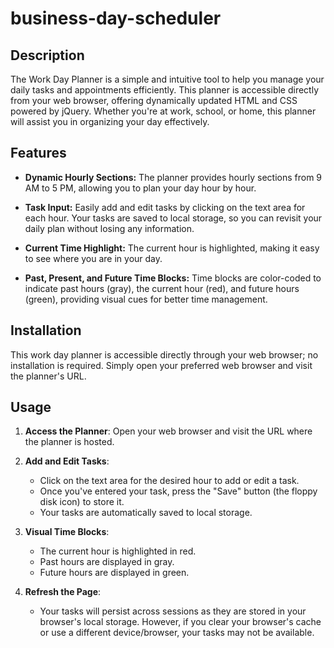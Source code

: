 # business-day-scheduler



## Description

The  Work Day Planner is a simple and intuitive tool to help you manage your daily tasks and appointments efficiently. This planner is accessible directly from your web browser, offering dynamically updated HTML and CSS powered by jQuery. Whether you're at work, school, or home, this planner will assist you in organizing your day effectively.

## Features

- **Dynamic Hourly Sections:** The planner provides hourly sections from 9 AM to 5 PM, allowing you to plan your day hour by hour.
  
- **Task Input:** Easily add and edit tasks by clicking on the text area for each hour. Your tasks are saved to local storage, so you can revisit your daily plan without losing any information.

- **Current Time Highlight:** The current hour is highlighted, making it easy to see where you are in your day.

- **Past, Present, and Future Time Blocks:** Time blocks are color-coded to indicate past hours (gray), the current hour (red), and future hours (green), providing visual cues for better time management.




## Installation

This work day planner is accessible directly through your web browser; no installation is required. Simply open your preferred web browser and visit the planner's URL.

## Usage

1. **Access the Planner**: Open your web browser and visit the URL where the planner is hosted.

2. **Add and Edit Tasks**:
   - Click on the text area for the desired hour to add or edit a task.
   - Once you've entered your task, press the "Save" button (the floppy disk icon) to store it.
   - Your tasks are automatically saved to local storage.

3. **Visual Time Blocks**:
   - The current hour is highlighted in red.
   - Past hours are displayed in gray.
   - Future hours are displayed in green.


5. **Refresh the Page**:
   - Your tasks will persist across sessions as they are stored in your browser's local storage. However, if you clear your browser's cache or use a different device/browser, your tasks may not be available.


